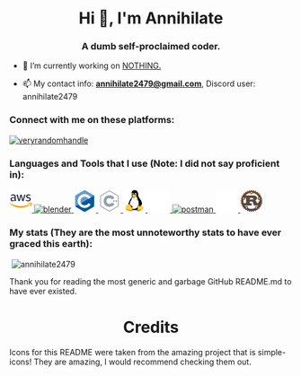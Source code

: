 <h1 align="center">Hi 👋, I'm Annihilate</h1>  
<h3 align="center">A dumb self-proclaimed coder.</h3>  
  
- 🔭 I’m currently working on [NOTHING.](https://helenkellersimulator.org/)  
  
- 📫 My contact info: **annihilate2479@gmail.com**, Discord user: annihilate2479  
  
<h3 align="left">Connect with me on these platforms:</h3>  
<p align="left">  
<a href="https://www.youtube.com/@veryrandomhandle" target="blank"><img align="center" src="https://raw.githubusercontent.com/rahuldkjain/github-profile-readme-generator/master/src/images/icons/Social/youtube.svg" alt="veryrandomhandle" height="30" width="40" /></a>  
</p>  
  
<h3 align="left">Languages and Tools that I use (Note: I did not say proficient in):</h3>  
<p align="left"> <a href="https://aws.amazon.com" target="_blank" rel="noreferrer"> <img src="https://raw.githubusercontent.com/devicons/devicon/master/icons/amazonwebservices/amazonwebservices-original-wordmark.svg" alt="aws" width="40" height="40"/> </a> <a href="https://www.blender.org/" target="_blank" rel="noreferrer"> <img src="https://download.blender.org/branding/community/blender_community_badge_white.svg" alt="blender" width="40" height="40"/> </a> <a href="https://www.cprogramming.com/" target="_blank" rel="noreferrer"> <img src="https://raw.githubusercontent.com/devicons/devicon/master/icons/c/c-original.svg" alt="c" width="40" height="40"/> </a> <a href="https://www.w3schools.com/cpp/" target="_blank" rel="noreferrer"> <img src="https://raw.githubusercontent.com/annihilate2479/annihilate2479/main/C++.png" alt="cplusplus" width="40" height="40"/> </a> <a href="https://www.linux.org/" target="_blank" rel="noreferrer"> <img src="https://raw.githubusercontent.com/devicons/devicon/master/icons/linux/linux-original.svg" alt="linux" width="40" height="40"/> </a> <a href="https://www.postgresql.org" target="_blank" rel="noreferrer"> <img src="https://raw.githubusercontent.com/ShadiestGoat/ShadiestGoat/main/dark/postgresql.svg" alt="postgresql" width="40" height="40"/> </a> <a href="https://postman.com" target="_blank" rel="noreferrer"> <img src="https://www.vectorlogo.zone/logos/getpostman/getpostman-icon.svg" alt="postman" width="40" height="40"/> </a> <a href="https://www.python.org" target="_blank" rel="noreferrer"> <img src="https://raw.githubusercontent.com/ShadiestGoat/ShadiestGoat/main/dark/python.svg" alt="python" width="40" height="40"/> </a> <a href="https://www.rust-lang.org" target="_blank" rel="noreferrer"> <img src="https://raw.githubusercontent.com/annihilate2479/annihilate2479/main/rust1.svg" alt="rust" width="40" height="40"/> </a> </p>  

  <h3 align="left">My stats (They are the most unnoteworthy stats to have ever graced this earth):</h3>  
<p>&nbsp;<img align="center" src="https://github-readme-stats.vercel.app/api?username=annihilate2479&show_icons=true&locale=en" alt="annihilate2479" /></p>
Thank you for reading the most generic and garbage GitHub README.md to have ever existed.

<h1 align="center">Credits</h1> 
Icons for this README were taken from the amazing project that is simple-icons! They are amazing, I would recommend checking them out.

